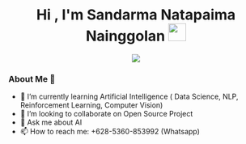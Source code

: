 
<h1 align="center">Hi , I'm Sandarma Natapaima Nainggolan <img src="https://media.giphy.com/media/hvRJCLFzcasrR4ia7z/giphy.gif" width="35"></h1>
<p align="center">
  <a href="https://github.com/DenverCoder1/readme-typing-svg"><img src="https://readme-typing-svg.herokuapp.com?lines=Computer+Science+Student;AI-Enginer;Always%20learning%20new%20things&center=true&width=500&height=50"></a>
</p>

### About Me 👋


- 🌱 I’m currently learning Artificial Intelligence ( Data Science, NLP, Reinforcement Learning, Computer Vision)
- 👯 I’m looking to collaborate on Open Source Project
- 💬 Ask me about AI
- 📫 How to reach me: +628-5360-853992 (Whatsapp)



